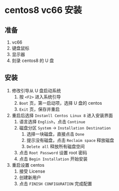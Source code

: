 # centos8 vc66 安装

## 准备

1. vc66
2. 键盘鼠标
3. 显示器
4. 刻录 centos8 的 U 盘

## 安装

1. 修改引导从 U 盘启动系统
   1. 按 `<F2>` 进入系统引导
   2. `Boot` 页，第一启动项，选择 U 盘的 centos
   3. `Exit` 页，保存并重启
2. 重启后选择 `Instanll Centos Linux 8` 进入安装界面
   1. 语言选择 `English`，点击 `Continue`
   2. 磁盘分区 `System` -> `Installation Destination`
      1. 选择一块磁盘，直接点击 `Done`
      2. 提示没有磁盘，点击 `Reclaim space` 释放磁盘
      3. `Delete all` 释放所有磁盘空间
   3. 点击 `Root Password` 设置 root 密码
   4. 点击 `Begin Installation` 开始安装
3. 重启设置 centos
   1. 接受 License
   2. 创建新用户
   3. 点击 `FINISH CONFIGURATION` 完成配置
